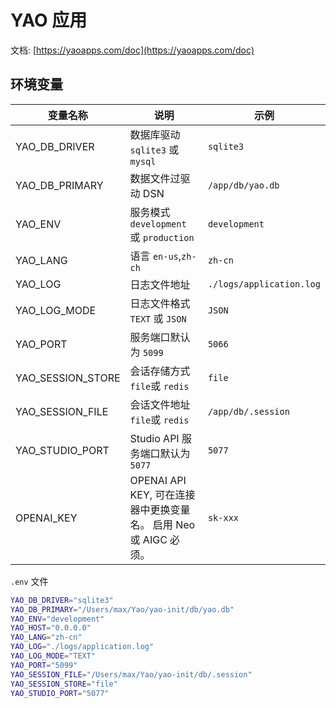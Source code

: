 # YAO 应用

文档: [https://yaoapps.com/doc](https://yaoapps.com/doc)

## 环境变量

| 变量名称          | 说明                                                             | 示例                     |
| ----------------- | ---------------------------------------------------------------- | ------------------------ |
| YAO_DB_DRIVER     | 数据库驱动 `sqlite3` 或 `mysql`                                  | `sqlite3`                |
| YAO_DB_PRIMARY    | 数据文件过驱动 DSN                                               | `/app/db/yao.db`         |
| YAO_ENV           | 服务模式 `development` 或 `production`                           | `development`            |
| YAO_LANG          | 语言 `en-us`,`zh-ch`                                             | `zh-cn`                  |
| YAO_LOG           | 日志文件地址                                                     | `./logs/application.log` |
| YAO_LOG_MODE      | 日志文件格式 `TEXT` 或 `JSON`                                    | `JSON`                   |
| YAO_PORT          | 服务端口默认为 `5099`                                            | `5066`                   |
| YAO_SESSION_STORE | 会话存储方式 `file`或 `redis`                                    | `file`                   |
| YAO_SESSION_FILE  | 会话文件地址 `file`或 `redis`                                    | `/app/db/.session`       |
| YAO_STUDIO_PORT   | Studio API 服务端口默认为 `5077`                                 | `5077`                   |
| OPENAI_KEY        | OPENAI API KEY, 可在连接器中更换变量名。 启用 Neo 或 AIGC 必须。 | `sk-xxx`                 |

`.env` 文件

```bash
YAO_DB_DRIVER="sqlite3"
YAO_DB_PRIMARY="/Users/max/Yao/yao-init/db/yao.db"
YAO_ENV="development"
YAO_HOST="0.0.0.0"
YAO_LANG="zh-cn"
YAO_LOG="./logs/application.log"
YAO_LOG_MODE="TEXT"
YAO_PORT="5099"
YAO_SESSION_FILE="/Users/max/Yao/yao-init/db/.session"
YAO_SESSION_STORE="file"
YAO_STUDIO_PORT="5077"
```
